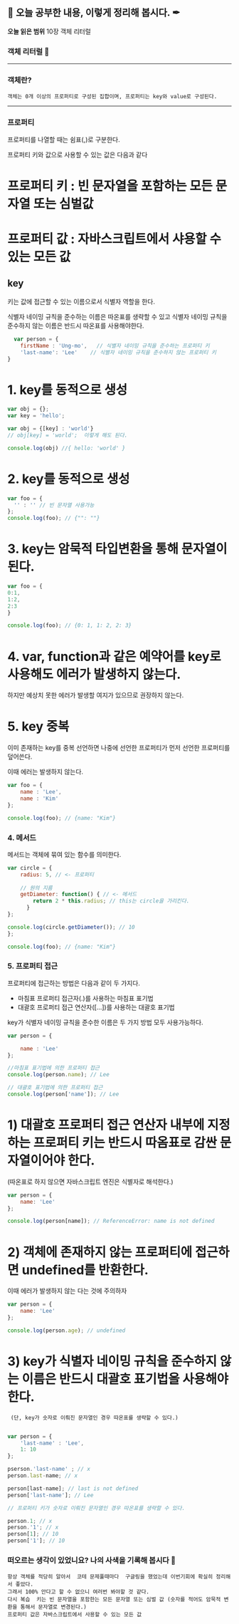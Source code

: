 ## 📕 오늘 공부한 내용, 이렇게 정리해 봅시다. ✒


**오늘 읽은 범위**  10장 객체 리터럴

### 객체 리터럴 📑



---



### 객체란?
```
객체는 0개 이상의 프로퍼티로 구성된 집합이며, 프로퍼티는 key와 value로 구성된다.
```
---
### 프로퍼티
 프로퍼티를 나열할 때는 쉼표(,)로 구분한다.
 
 프로퍼티 키와 값으로 사용할 수 있는 값은 다음과 같다
 
 # 프로퍼티 키 : 빈 문자열을 포함하는 모든 문자열 또는 심벌값
 # 프로퍼티 값 : 자바스크립트에서 샤용할 수 있는 모든 값


## key

 키는 값에 접근할 수 있는 이름으로서 식별자 역할을 한다.
 
 식별자 네이밍 규칙을 준수하는 이름은 따온표를 생략할 수 있고
 식별자 네이밍 규칙을 준수하지 않는 이름은 반드시 따온표를 사용해야한다.
```javascript 
  var person = {
	firstName : 'Ung-mo',   // 식별자 네이밍 규칙을 준수하는 프로퍼티 키
    'last-name': 'Lee'    // 식별자 네이밍 규칙을 준수하지 않는 프로퍼티 키
}
```
# 1. key를 동적으로 생성

```js
var obj = {};
var key = 'hello';

var obj = {[key] : 'world'}
// obj[key] = 'world';  이렇게 해도 된다.

console.log(obj) //{ hello: 'world' }
```

# 2. key를 동적으로 생성
```js
var foo = {
  '' : '' // 빈 문자열 사용가능
};
console.log(foo); // {"": ""}

```
# 3. key는 암묵적 타입변환을 통해 문자열이 된다.
```js
var foo = {
0:1,
1:2,
2:3
}

console.log(foo); // {0: 1, 1: 2, 2: 3}
```

# 4. var, function과 같은 예약어를 key로 사용해도 에러가 발생하지 않는다.

하지만 예상치 못한 에러가 발생할 여지가 있으므로 권장하지 않는다.


# 5. key 중복

이미 존재하는 key를 중복 선언하면 나중에 선언한 프로퍼티가 먼저 선언한 프로퍼티를 덮어쓴다.

이때 에러는 발생하지 않는다.


```js
var foo = {
    name : 'Lee',
    name : 'Kim'
};

console.log(foo); // {name: "Kim"}
```

### 4. 메서드

메서드는 객체에 묶여 있는 함수를 의미한다. 

```js
var circle = {
    radius: 5, // <- 프로퍼티
    
    // 원의 지름
    getDiameter: function() { // <- 메서드
    	return 2 * this.radius; // this는 circle을 가리킨다.
      }
};

console.log(circle.getDiameter()); // 10
};

console.log(foo); // {name: "Kim"}
```

### 5. 프로퍼티 접근
프로퍼티에 접근하는 방법은 다음과 같이 두 가지다.

- 마침표 프로퍼티 접근자(.)를 사용하는 마침표 표기법
- 대괄호 프로퍼티 접근 연산자([...])를 사용하는 대괄호 표기법
 

key가 식별자 네이밍 규칙을 준수한 이름은 두 가지 방법 모두 사용가능하다.


```js
var person = {

	name : 'Lee'
};

//마침표 표기법에 의한 프로퍼티 접근
console.log(person.name); // Lee

// 대괄호 표기법에 의한 프로퍼티 접근
console.log(person['name']); // Lee
```
# 1) 대괄호 프로퍼티 접근 연산자 내부에 지정하는 프로퍼티 키는 반드시 따옴표로 감싼 문자열이어야 한다.
(따온표로 하지 않으면 자바스크립트 엔진은 식별자로 해석한다.)

```js
var person = {
    name: 'Lee'
};

console.log(person[name]); // ReferenceError: name is not defined
```


# 2) 객체에 존재하지 않는 프로퍼티에 접근하면 undefined를 반환한다. 
이때 에러가 발생하지 않는 다는 것에 주의하자

```js
var person = {
    name: 'Lee'
};

console.log(person.age); // undefined
```

# 3) key가 식별자 네이밍 규칙을 준수하지 않는 이름은 반드시 대괄호 표기법을 사용해야 한다. 
     (단, key가 숫자로 이뤄진 문자열인 경우 따온표를 생략할 수 있다.)
```js

var person = {
    'last-name' : 'Lee',
    1: 10
};

pserson.'last-name' ; // x
person.last-name; // x

person[last-name]; // last is not defined
person['last-name']; // Lee

// 프로퍼티 키가 숫자로 이뤄진 문자열인 경우 따온표를 생략할 수 있다. 

person.1; // x
person.'1'; // x
person[1]; // 10
person['1']; // 10

```
     
     
### 떠오르는 생각이 있었니요? 나의 사색을 기록해 봅시다 💭


```
항상 객체를 적당히 알아서  코테 문제풀때마다  구글링을 했었는데 이번기회에 확실히 정리해서 좋았다. 
그래서 100% 안다고 할 수 없으니 여러번 봐야할 것 같다. 
다시 복습  키는 빈 문자열을 포함한는 모든 문자열 또는 심벌 값 (숫자를 적어도 암묵적 변환을 통해서 문자열로 변경된다.)
프로퍼티 값은 자바스크립트에서 사용할 수 있는 모든 값 
```
